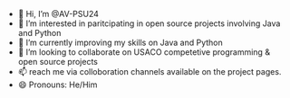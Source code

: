 - 👋 Hi, I’m @AV-PSU24
- 👀 I’m interested in paritcipating in open source projects involving Java and Python
- 🌱 I’m currently improving my skills on Java and Python
- 💞️ I’m looking to collaborate on USACO competetive programming &  open source projects
- 📫 reach me via colloboration channels available on the project pages.
- 😄 Pronouns: He/Him

<!---
AV-PSU24/AV-PSU24 is a ✨ special ✨ repository because its `README.md` (this file) appears on your GitHub profile.
You can click the Preview link to take a look at your changes.
--->
